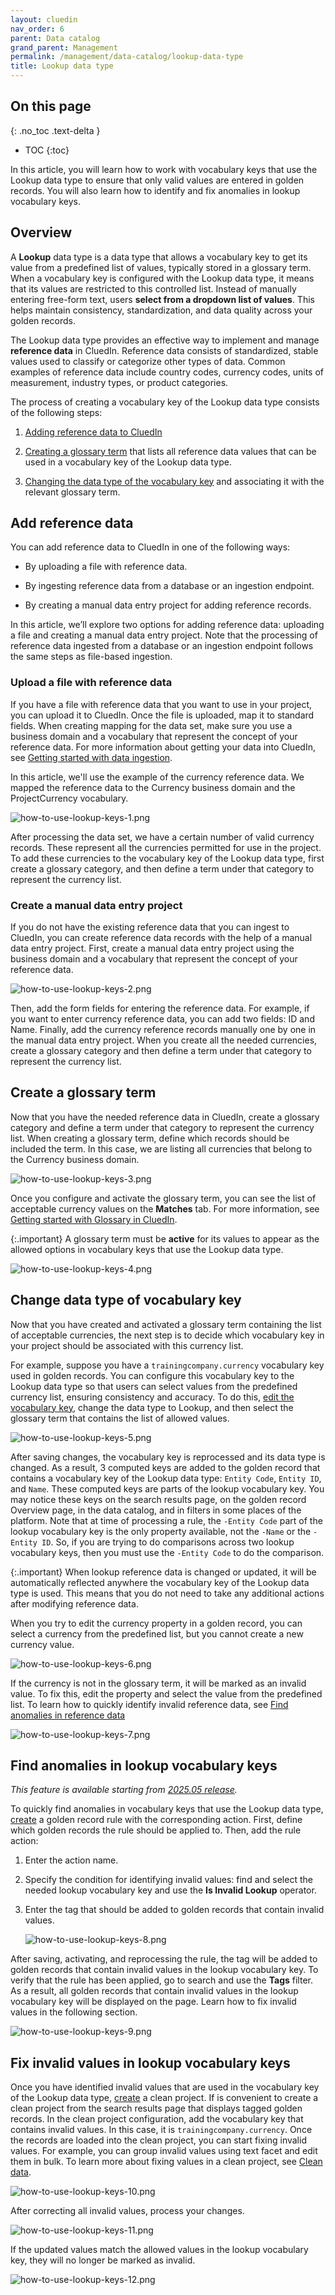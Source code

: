 ```yaml
---
layout: cluedin
nav_order: 6
parent: Data catalog
grand_parent: Management
permalink: /management/data-catalog/lookup-data-type
title: Lookup data type
---
```

## On this page
{: .no_toc .text-delta }
- TOC
{:toc}

In this article, you will learn how to work with vocabulary keys that use the Lookup data type to ensure that only valid values are entered in golden records. You will also learn how to identify and fix anomalies in lookup vocabulary keys.

## Overview

A **Lookup** data type is a data type that allows a vocabulary key to get its value from a predefined list of values, typically stored in a glossary term. When a vocabulary key is configured with the Lookup data type, it means that its values are restricted to this controlled list. Instead of manually entering free-form text, users **select from a dropdown list of values**. This helps maintain consistency, standardization, and data quality across your golden records.

The Lookup data type provides an effective way to implement and manage **reference data** in CluedIn. Reference data consists of standardized, stable values used to classify or categorize other types of data. Common examples of reference data include country codes, currency codes, units of measurement, industry types, or product categories.

The process of creating a vocabulary key of the Lookup data type consists of the following steps:

1. [Adding reference data to CluedIn](#add-reference-data)

1. [Creating a glossary term](#create-a-glossary-term) that lists all reference data values that can be used in a vocabulary key of the Lookup data type.

1. [Changing the data type of the vocabulary key](#change-data-type-of-vocabulary-key) and associating it with the relevant glossary term.

## Add reference data

You can add reference data to CluedIn in one of the following ways:

- By uploading a file with reference data.

- By ingesting reference data from a database or an ingestion endpoint.

- By creating a manual data entry project for adding reference records.

In this article, we’ll explore two options for adding reference data: uploading a file and creating a manual data entry project. Note that the processing of reference data ingested from a database or an ingestion endpoint follows the same steps as file-based ingestion.

### Upload a file with reference data

If you have a file with reference data that you want to use in your project, you can upload it to CluedIn. Once the file is uploaded, map it to standard fields. When creating mapping for the data set, make sure you use a business domain and a vocabulary that represent the concept of your reference data. For more information about getting your data into CluedIn, see [Getting started with data ingestion](/getting-started/data-ingestion).

In this article, we'll use the example of the currency reference data. We mapped the reference data to the Currency business domain and the ProjectCurrency vocabulary.

![how-to-use-lookup-keys-1.png](../../assets/images/management/data-catalog/how-to-use-lookup-keys-1.png)

After processing the data set, we have a certain number of valid currency records. These represent all the currencies permitted for use in the project. To add these currencies to the vocabulary key of the Lookup data type, first create a glossary category, and then define a term under that category to represent the currency list.

### Create a manual data entry project

If you do not have the existing reference data that you can ingest to CluedIn, you can create reference data records with the help of a manual data entry project. First, create a manual data entry project using the business domain and a vocabulary that represent the concept of your reference data.

![how-to-use-lookup-keys-2.png](../../assets/images/management/data-catalog/how-to-use-lookup-keys-2.png)

Then, add the form fields for entering the reference data. For example, if you want to enter currency reference data, you can add two fields: ID and Name. Finally, add the currency reference records manually one by one in the manual data entry project. When you create all the needed currencies, create a glossary category and then define a term under that category to represent the currency list.

## Create a glossary term

Now that you have the needed reference data in CluedIn, create a glossary category and define a term under that category to represent the currency list. When creating a glossary term, define which records should be included the term. In this case, we are listing all currencies that belong to the Currency business domain.

![how-to-use-lookup-keys-3.png](../../assets/images/management/data-catalog/how-to-use-lookup-keys-3.png)

Once you configure and activate the glossary term, you can see the list of acceptable currency values on the **Matches** tab. For more information, see [Getting started with Glossary in CluedIn](/getting-started/glossary).

{:.important}
A glossary term must be **active** for its values to appear as the allowed options in vocabulary keys that use the Lookup data type.

![how-to-use-lookup-keys-4.png](../../assets/images/management/data-catalog/how-to-use-lookup-keys-4.png)

## Change data type of vocabulary key

Now that you have created and activated a glossary term containing the list of acceptable currencies, the next step is to decide which vocabulary key in your project should be associated with this currency list.

For example, suppose you have a `trainingcompany.currency` vocabulary key used in golden records. You can configure this vocabulary key to the Lookup data type so that users can select values from the predefined currency list, ensuring consistency and accuracy. To do this, [edit the vocabulary key](/management/data-catalog/manage-vocabulary-keys#edit-a-vocabulary-key), change the data type to Lookup, and then select the glossary term that contains the list of allowed values.

![how-to-use-lookup-keys-5.png](../../assets/images/management/data-catalog/how-to-use-lookup-keys-5.png)

After saving changes, the vocabulary key is reprocessed and its data type is changed. As a result, 3 computed keys are added to the golden record that contains a vocabulary key of the Lookup data type: `Entity Code`, `Entity ID`, and `Name`. These computed keys are parts of the lookup vocabulary key. You may notice these keys on the search results page, on the golden record Overview page, in the data catalog, and in filters in some places of the platform. Note that at time of processing a rule, the `-Entity Code` part of the lookup vocabulary key is the only property available, not the `-Name` or the `-Entity ID`. So, if you are trying to do comparisons across two lookup vocabulary keys, then you must use the `-Entity Code` to do the comparison.

{:.important}
When lookup reference data is changed or updated, it will be automatically reflected anywhere the vocabulary key of the Lookup data type is used. This means that you do not need to take any additional actions after modifying reference data.

When you try to edit the currency property in a golden record, you can select a currency from the predefined list, but you cannot create a new currency value.

![how-to-use-lookup-keys-6.png](../../assets/images/management/data-catalog/how-to-use-lookup-keys-6.png)

If the currency is not in the glossary term, it will be marked as an invalid value. To fix this, edit the property and select the value from the predefined list. To learn how to quickly identify invalid reference data, see [Find anomalies in reference data](#find-anomalies-in-lookup-vocabulary-keys)

![how-to-use-lookup-keys-7.png](../../assets/images/management/data-catalog/how-to-use-lookup-keys-7.png)

## Find anomalies in lookup vocabulary keys

_This feature is available starting from [2025.05 release](/release-notes/2025-05)._

To quickly find anomalies in vocabulary keys that use the Lookup data type, [create](/management/rules/create-rule) a golden record rule with the corresponding action. First, define which golden records the rule should be applied to. Then, add the rule action:

1. Enter the action name.

1. Specify the condition for identifying invalid values: find and select the needed lookup vocabulary key and use the **Is Invalid Lookup** operator.

1. Enter the tag that should be added to golden records that contain invalid values.

    ![how-to-use-lookup-keys-8.png](../../assets/images/management/data-catalog/how-to-use-lookup-keys-8.png)

After saving, activating, and reprocessing the rule, the tag will be added to golden records that contain invalid values in the lookup vocabulary key. To verify that the rule has been applied, go to search and use the **Tags** filter. As a result, all golden records that contain invalid values in the lookup vocabulary key will be displayed on the page. Learn how to fix invalid values in the following section.

![how-to-use-lookup-keys-9.png](../../assets/images/management/data-catalog/how-to-use-lookup-keys-9.png)

## Fix invalid values in lookup vocabulary keys

Once you have identified invalid values that are used in the vocabulary key of the Lookup data type, [create](/preparation/clean/create-clean-project#from-the-search-results-page) a clean project. If is convenient to create a clean project from the search results page that displays tagged golden records. In the clean project configuration, add the vocabulary key that contains invalid values. In this case, it is `trainingcompany.currency`. Once the records are loaded into the clean project, you can start fixing invalid values. For example, you can group invalid values using text facet and edit them in bulk. To learn more about fixing values in a clean project, see [Clean data](/preparation/clean/manage-clean-project#clean-data).

![how-to-use-lookup-keys-10.png](../../assets/images/management/data-catalog/how-to-use-lookup-keys-10.png)

After correcting all invalid values, process your changes.

![how-to-use-lookup-keys-11.png](../../assets/images/management/data-catalog/how-to-use-lookup-keys-11.png)

If the updated values match the allowed values in the lookup vocabulary key, they will no longer be marked as invalid.

![how-to-use-lookup-keys-12.png](../../assets/images/management/data-catalog/how-to-use-lookup-keys-12.png)